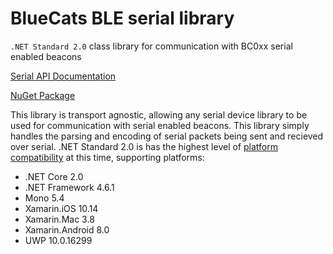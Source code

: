 # BlueCats BLE serial library
`.NET Standard 2.0` class library for communication with BC0xx serial enabled beacons

[Serial API Documentation](https://github.com/bluecats/bluecats-docs/blob/master/BlueCats-BC010-Serial-Public-API-0.1.0.markdown)

[NuGet Package](https://www.nuget.org/packages/BlueCats.Ble.Serial)

This library is transport agnostic, allowing any serial device library to be used for communication with serial enabled beacons. This library simply handles the parsing and encoding of serial packets being sent and recieved over serial. .NET Standard 2.0 is has the highest level of [platform compatibility](https://docs.microsoft.com/en-us/dotnet/standard/net-standard) at this time, supporting platforms:
* .NET Core 2.0
* .NET Framework 4.6.1
* Mono 5.4
* Xamarin.iOS 10.14
* Xamarin.Mac 3.8
* Xamarin.Android 8.0
* UWP 10.0.16299
